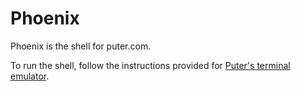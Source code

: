 # Phoenix

Phoenix is the shell for puter.com.

To run the shell, follow the instructions provided for
[Puter's terminal emulator](https://github.com/HeyPuter/terminal).

